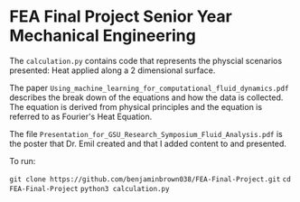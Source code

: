 # FEA Final Project Senior Year Mechanical Engineering

The ```calculation.py``` contains code that represents the physcial scenarios presented: Heat applied along a 2 dimensional surface. 




The paper ```Using_machine_learning_for_computational_fluid_dynamics.pdf``` describes the break down of the equations and how the data is collected. 
The equation is derived from physical principles and the equation is referred to as Fourier's Heat Equation.


The file ```Presentation_for_GSU_Research_Symposium_Fluid_Analysis.pdf``` is the poster that Dr. Emil created and that I added content to and presented.  

 

To run:

```git clone https://github.com/benjaminbrown038/FEA-Final-Project.git```
```cd FEA-Final-Project```
```python3 calculation.py```
